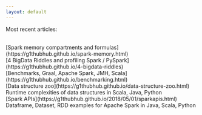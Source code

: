 ```yaml
---
layout: default
---
```

Most recent articles:

<br>
[Spark memory compartments and formulas](https://g1thubhub.github.io/spark-memory.html)

<br>
[4 BigData Riddles and profiling Spark / PySpark](https://g1thubhub.github.io/4-bigdata-riddles)

<br>
[Benchmarks, Graal, Apache Spark, JMH, Scala](https://g1thubhub.github.io/benchmarking.html)

<br>
[Data structure zoo](https://g1thubhub.github.io/data-structure-zoo.html)
Runtime complexities of data structures in Scala, Java, Python

<br>
[Spark APIs](https://g1thubhub.github.io/2018/05/01/sparkapis.html)
Dataframe, Dataset, RDD examples for Apache Spark in Java, Scala, Python